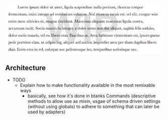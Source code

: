 ![under construction](https://raw.githubusercontent.com/Byron/bcore/master/src/images/wip.png)

## Architecture

* TODO
    * Explain how to make functionality available in the most remixable ways
        * basically, see how it's done in btanks Commands (descriptive methods to allow use as mixin, usgae of schema driven settings (without using globals) to adhere to something that can later be used by adapters)